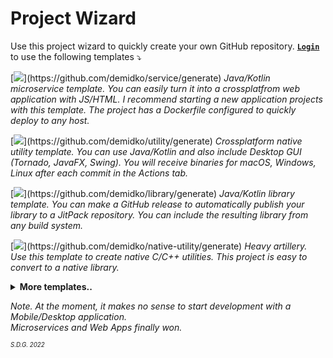 # Project Wizard

Use this project wizard to quickly create your own GitHub repository. [**`Login`**](https://github.com/login) to use the following templates ⤵

[![](https://img.shields.io/badge/service%20(Kotlin,%20Gradle,%20Ktor)-darkblue?style=for-the-badge&logo=kotlin)](https://github.com/demidko/service/generate)  
_Java/Kotlin microservice template. You can easily turn it into a crossplatfrom web application with JS/HTML. I recommend starting a new application projects with this template. The project has a Dockerfile configured to quickly deploy to any host._  

[![](https://img.shields.io/badge/utility20(Kotlin,%20Gradle,%20GraalVM)-darkgreen?style=for-the-badge&logo=gradle)](https://github.com/demidko/utility/generate)  
_Crossplatform native utility template. You can use Java/Kotlin and also include Desktop GUI (Tornado, JavaFX, Swing). You will receive binaries for macOS, Windows, Linux after each commit in the Actions tab._  

[![](https://img.shields.io/badge/library20(Kotlin,%20Gradle,%20Maven)-EA7100?style=for-the-badge&logo=java)](https://github.com/demidko/library/generate)  
_Java/Kotlin library template. You can make a GitHub release to automatically publish your library to a JitPack repository. You can include the resulting library from any build system._ 

[![](https://img.shields.io/badge/utility%20(C,%20C++,%20Xmake)-black?style=for-the-badge&logo=cplusplus)](https://github.com/demidko/native-utility/generate)  
_Heavy artillery. Use this template to create native C/C++ utilities. This project is easy to convert to a native library._


<details>
<summary><b>More templates..</b></summary>
  &nbsp

  [![](https://img.shields.io/badge/telegram%20Bot%20(Kotlin,%20Gradle)-blue?style=for-the-badge&logo=telegram)](https://github.com/demidko/telegram/generate)  
  _A Telegram bot can easily replace a simple web application._
  
  [![](https://img.shields.io/badge/web%20application%20(Kotlin,%20KWeb,%20Gradle)-darkviolet?style=for-the-badge&logo=kotlin&logoColor=violet)](https://github.com/demidko/web/generate)  
  _A complete web application using Kotlin for both the backend and frontend._
  
  [![](https://img.shields.io/badge/android%20application%20(Kotlin,%20Jetpack,%20Gradle)-3DDC84?style=for-the-badge&logo=android&logoColor=whitesmoke)](https://github.com/demidko/android/generate)  
  _Deprecated. The Android ecosystem has become very complex lately and I recommend choosing a default PWA for development._
  
  [![](https://img.shields.io/badge/desktop%20application%20(Kotlin,%20Jetpack,%20Gradle)-brown?style=for-the-badge&logo=kotlin)](https://github.com/demidko/desktop/generate)  
  _Deprecated. See actual templates in the [JetBrains/compose-jb](https://github.com/JetBrains/compose-jb) repository_

  [![](https://img.shields.io/badge/utility%20(C++,%20Conan,%20CMake)-003E54?style=for-the-badge&logo=cmake)](https://github.com/demidko/cmake-utility/generate)  
  _Deprecated. I recommend using xmake._ 
  
  [![](https://img.shields.io/badge/library%20(C++,%20Conan,%20CMake)-003E54?style=for-the-badge&logo=cmake)](https://github.com/demidko/native-library/generate)  
  _Deprecated. I recommend using xmake._  
  
  [![](https://img.shields.io/badge/utility%20(C++,%20VCPKG,%20CMake)-gray?style=for-the-badge&logo=microsoft)](https://github.com/demidko/vcpkg-utility/generate)  
  _Deprecated. I recommend using xmake._ 
</details>

_Note. At the moment, it makes no sense to start development with a Mobile/Desktop application.  
 Microservices and Web Apps finally won._

<sub><sup>_S.D.G. 2022_</sup></sub>
